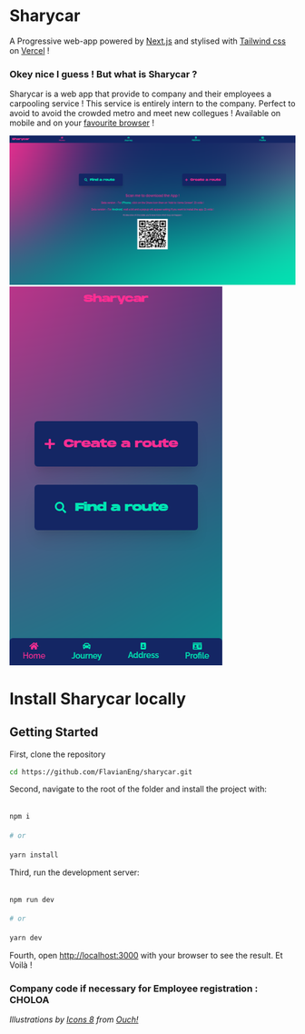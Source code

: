 # Sharycar

A Progressive web-app powered by [Next.js](https://nextjs.org/) and stylised with [Tailwind css](https://tailwindcss.com/) on [Vercel](https://vercel.com) !

### Okey nice I guess ! But what is Sharycar ?

Sharycar is a web app that provide to company and their employees a carpooling service !
This service is entirely intern to the company. Perfect to avoid to avoid the crowded metro and meet new collegues !
Available on mobile and on your [favourite browser](https://sharycar.vercel.app/) !

![Screenshots](https://github.com/FlavianEng/sharycar/blob/dev/public/screenshots/gitDesktop.png)
![Screenshots](https://github.com/FlavianEng/sharycar/blob/dev/public/screenshots/gitMobile.png)

# Install Sharycar locally

## Getting Started

First, clone the repository

```bash
cd https://github.com/FlavianEng/sharycar.git
```

Second, navigate to the root of the folder and install the project with:

```bash

npm i

# or

yarn install

```

Third, run the development server:

```bash

npm run dev

# or

yarn dev

```

Fourth, open [http://localhost:3000](http://localhost:3000) with your browser to see the result.
Et Voilà !

### **Company code if necessary for Employee registration :** CHOLOA

_Illustrations by [Icons 8](https://icons8.com/illustrations/author/5c07e68d82bcbc0092519bb6) from [Ouch!](https://icons8.com/illustrations)_

